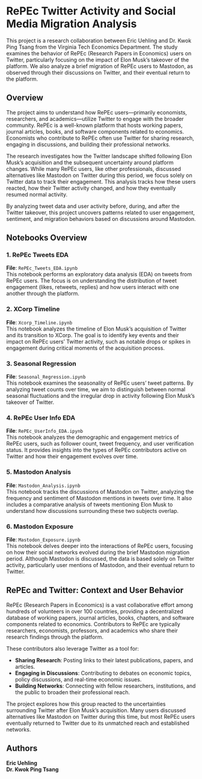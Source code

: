 # RePEc Twitter Activity and Social Media Migration Analysis

This project is a research collaboration between Eric Uehling and Dr. Kwok Ping Tsang from the Virginia Tech Economics Department. The study examines the behavior of RePEc (Research Papers in Economics) users on Twitter, particularly focusing on the impact of Elon Musk’s takeover of the platform. We also analyze a brief migration of RePEc users to Mastodon, as observed through their discussions on Twitter, and their eventual return to the platform.

## Overview

The project aims to understand how RePEc users—primarily economists, researchers, and academics—utilize Twitter to engage with the broader community. RePEc is a well-known platform that hosts working papers, journal articles, books, and software components related to economics. Economists who contribute to RePEc often use Twitter for sharing research, engaging in discussions, and building their professional networks.

The research investigates how the Twitter landscape shifted following Elon Musk’s acquisition and the subsequent uncertainty around platform changes. While many RePEc users, like other professionals, discussed alternatives like Mastodon on Twitter during this period, we focus solely on Twitter data to track their engagement. This analysis tracks how these users reacted, how their Twitter activity changed, and how they eventually resumed normal activity.

By analyzing tweet data and user activity before, during, and after the Twitter takeover, this project uncovers patterns related to user engagement, sentiment, and migration behaviors based on discussions around Mastodon.

## Notebooks Overview

### 1. RePEc Tweets EDA
**File**: `RePEc_Tweets_EDA.ipynb`  
This notebook performs an exploratory data analysis (EDA) on tweets from RePEc users. The focus is on understanding the distribution of tweet engagement (likes, retweets, replies) and how users interact with one another through the platform.

### 2. XCorp Timeline
**File**: `Xcorp_Timeline.ipynb`  
This notebook analyzes the timeline of Elon Musk’s acquisition of Twitter and its transition to XCorp. The goal is to identify key events and their impact on RePEc users’ Twitter activity, such as notable drops or spikes in engagement during critical moments of the acquisition process.

### 3. Seasonal Regression
**File**: `Seasonal_Regression.ipynb`  
This notebook examines the seasonality of RePEc users’ tweet patterns. By analyzing tweet counts over time, we aim to distinguish between normal seasonal fluctuations and the irregular drop in activity following Elon Musk’s takeover of Twitter.

### 4. RePEc User Info EDA
**File**: `RePEc_UserInfo_EDA.ipynb`  
This notebook analyzes the demographic and engagement metrics of RePEc users, such as follower count, tweet frequency, and user verification status. It provides insights into the types of RePEc contributors active on Twitter and how their engagement evolves over time.

### 5. Mastodon Analysis
**File**: `Mastodon_Analysis.ipynb`  
This notebook tracks the discussions of Mastodon on Twitter, analyzing the frequency and sentiment of Mastodon mentions in tweets over time. It also includes a comparative analysis of tweets mentioning Elon Musk to understand how discussions surrounding these two subjects overlap.

### 6. Mastodon Exposure
**File**: `Mastodon_Exposure.ipynb`  
This notebook delves deeper into the interactions of RePEc users, focusing on how their social networks evolved during the brief Mastodon migration period. Although Mastodon is discussed, the data is based solely on Twitter activity, particularly user mentions of Mastodon, and their eventual return to Twitter.

## RePEc and Twitter: Context and User Behavior

RePEc (Research Papers in Economics) is a vast collaborative effort among hundreds of volunteers in over 100 countries, providing a decentralized database of working papers, journal articles, books, chapters, and software components related to economics. Contributors to RePEc are typically researchers, economists, professors, and academics who share their research findings through the platform.

These contributors also leverage Twitter as a tool for:
- **Sharing Research**: Posting links to their latest publications, papers, and articles.
- **Engaging in Discussions**: Contributing to debates on economic topics, policy discussions, and real-time economic issues.
- **Building Networks**: Connecting with fellow researchers, institutions, and the public to broaden their professional reach.

The project explores how this group reacted to the uncertainties surrounding Twitter after Elon Musk’s acquisition. Many users discussed alternatives like Mastodon on Twitter during this time, but most RePEc users eventually returned to Twitter due to its unmatched reach and established networks.

## Authors

**Eric Uehling**  
**Dr. Kwok Ping Tsang**  
